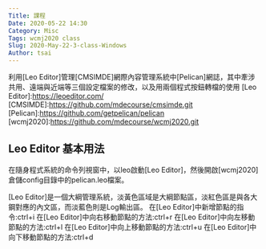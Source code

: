 ```yaml
---
Title: 課程
Date: 2020-05-22 14:30
Category: Misc
Tags: wcmj2020 class
Slug: 2020-May-22-3-class-Windows
Author: tsai
---
```

利用[Leo Editor]管理[CMSIMDE]網際內容管理系統中[Pelican]網誌，其中牽涉共用、遠端與近端等三個設定檔案的修改，以及用兩個程式按鈕轉檔的使用
[Leo Editor]:https://leoeditor.com/
[CMSIMDE]:https://github.com/mdecourse/cmsimde.git
[Pelican]:https://github.com/getpelican/pelican
[wcmj2020]:https://github.com/mdecourse/wcmj2020.git
<!-- PELICAN_END_SUMMARY -->

Leo Editor 基本用法
----
在隨身程式系統的命令列視窗中，以leo啟動[Leo Editor]，然後開啟[wcmj2020]倉儲config目錄中的pelican.leo檔案。

[Leo Editor]是一個大綱管理系統，淡黃色區域是大綱節點區，淡紅色區是與各大鋼對應的內文區，而淡藍色則是Log輸出區。
在[Leo Editor]中新增節點的指令:ctrl+i
在[Leo Editor]中向右移動節點的方法:ctrl+r
在[Leo Editor]中向左移動節點的方法:ctrl+l
在[Leo Editor]中向上移動節點的方法:ctrl+u
在[Leo Editor]中向下移動節點的方法:ctrl+d
